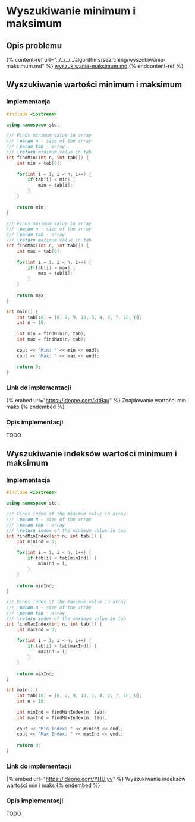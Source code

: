 # Wyszukiwanie minimum i maksimum

## Opis problemu

{% content-ref url="../../../../algorithms/searching/wyszukiwanie-maksimum.md" %}
[wyszukiwanie-maksimum.md](../../../../algorithms/searching/wyszukiwanie-maksimum.md)
{% endcontent-ref %}

## Wyszukiwanie wartości minimum i maksimum

### Implementacja

```cpp
#include <iostream>

using namespace std;

/// Finds minimum value in array
/// \param n - size of the array
/// \param tab - array
/// \return minimum value in tab
int findMin(int n, int tab[]) {
    int min = tab[0];
    
    for(int i = 1; i < n; i++) {
        if(tab[i] < min) {
            min = tab[i];
        }
    }
    
    return min;
}

/// Finds maximum value in array
/// \param n - size of the array
/// \param tab - array
/// \return maximum value in tab
int findMax(int n, int tab[]) {
    int max = tab[0];
    
    for(int i = 1; i < n; i++) {
        if(tab[i] > max) {
            max = tab[i];
        }
    }
    
    return max;
}

int main() {
    int tab[10] = {8, 2, 9, 10, 5, 4, 2, 7, 18, 0};
    int n = 10;
    
    int min = findMin(n, tab);
    int max = findMax(n, tab);
    
    cout << "Min: " << min << endl;
    cout << "Max: " << max << endl;
    
    return 0;
}
```

### Link do implementacji

{% embed url="https://ideone.com/kIt9au" %}
Znajdowanie wartości min i maks
{% endembed %}

### Opis implementacji

TODO

## Wyszukiwanie indeksów wartości minimum i maksimum

### Implementacja

```cpp
#include <iostream>

using namespace std;

/// Finds index of the minimum value in array
/// \param n - size of the array
/// \param tab - array
/// \return index of the minimum value in tab
int findMinIndex(int n, int tab[]) {
    int minInd = 0;
    
    for(int i = 1; i < n; i++) {
        if(tab[i] < tab[minInd]) {
            minInd = i;
        }
    }
    
    return minInd;
}

/// Finds index of the maximum value in array
/// \param n - size of the array
/// \param tab - array
/// \return index of the maximum value in tab
int findMaxIndex(int n, int tab[]) {
    int maxInd = 0;
    
    for(int i = 1; i < n; i++) {
        if(tab[i] > tab[maxInd]) {
            maxInd = i;
        }
    }
    
    return maxInd;
}

int main() {
    int tab[10] = {8, 2, 9, 10, 5, 4, 2, 7, 18, 0};
    int n = 10;
    
    int minInd = findMinIndex(n, tab);
    int maxInd = findMaxIndex(n, tab);
    
    cout << "Min Index: " << minInd << endl;
    cout << "Max Index: " << maxInd << endl;
    
    return 0;
}
```

### Link do implementacji

{% embed url="https://ideone.com/YHUIyv" %}
Wyszukiwanie indeksów wartości min i maks
{% endembed %}

### Opis implementacji

TODO
